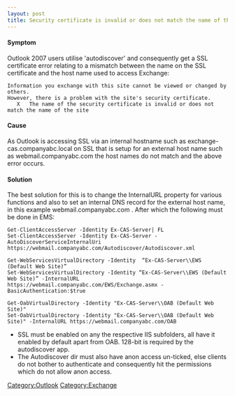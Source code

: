 ```yaml
---
layout: post 
title: Security certificate is invalid or does not match the name of the site Error (Outlook 2007)
---
```


#### Symptom

Outlook 2007 users utilise \'autodiscover\' and consequently get a SSL
certificate error relating to a mismatch between the name on the SSL
certificate and the host name used to access Exchange:

    Information you exchange with this site cannot be viewed or changed by others.
    However, there is a problem with the site's security certificate.
       X   The name of the security certificate is invalid or does not match the name of the site

#### Cause

As Outlook is accessing SSL via an internal hostname such as
exchange-cas.companyabc.local on SSL that is setup for an external host
name such as webmail.companyabc.com the host names do not match and the
above error occurs.

#### Solution

The best solution for this is to change the InternalURL property for
various functions and also to set an internal DNS record for the
external host name, in this example webmail.companyabc.com . After which
the following must be done in EMS:

    Get-ClientAccessServer -Identity Ex-CAS-Server| FL
    Set-ClientAccessServer -Identity Ex-CAS-Server -AutoDiscoverServiceInternalUri https://webmail.companyabc.com/Autodiscover/Autodiscover.xml

    Get-WebServicesVirtualDirectory -Identity  “Ex-CAS-Server\\EWS (Default Web Site)”
    Set-WebServicesVirtualDirectory -Identity “Ex-CAS-Server\\EWS (Default Web Site)” -InternalURL https://webmail.companyabc.com/EWS/Exchange.asmx -BasicAuthentication:$true

    Get-OabVirtualDirectory -Identity "Ex-CAS-Server\\OAB (Default Web Site)"
    Set-OabVirtualDirectory -Identity "Ex-CAS-Server\\OAB (Default Web Site)" -InternalURL https://webmail.companyabc.com/OAB

-   SSL must be enabled on any the respective IIS subfolders, all have
    it enabled by default apart from OAB. 128-bit is required by the
    autodiscover app.
-   The Autodiscover dir must also have anon access un-ticked, else
    clients do not bother to authenticate and consequently hit the
    permissions which do not allow anon access.

[Category:Outlook](Category:Outlook "wikilink")
[Category:Exchange](Category:Exchange "wikilink")
